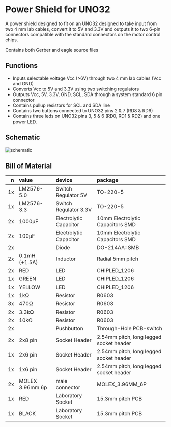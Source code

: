 # Power Shield for UNO32
A power shield designed to fit on an UNO32 designed to take input from two 4 mm lab cables, convert it to 5V and 3.3V and outputs it to two 6-pin connectors compatible with the standard connectors on the motor control chips.

Contains both Gerber and eagle source files

## Functions
* Inputs selectable voltage Vcc (>6V) through two 4 mm lab cables (Vcc and GND)
* Converts Vcc to 5V and 3.3V using two switching regulators
* Outputs Vcc, 5V, 3.3V, GND, SCL, SDA through a system standard 6 pin connector
* Contains pullup resistors for SCL and SDA line
* Contains two buttons connected to UNO32 pins 2 & 7 (RD8 & RD9)
* Contains three leds on UNO32 pins 3, 5 & 6 (RD0, RD1 & RD2) and one power LED.

## Schematic
![schematic](./power_shield_schematic.png)

## Bill of Material
n | value | device | package
---: | :--- | :--- | :---
1x | LM2576-5.0 | Switch Regulator 5V | TO-220-5
1x | LM2576-3.3 | Switch Regulator 3.3V | TO-220-5
2x | 1000&mu;F | Electrolytic Capacitor | 10mm Electrolytic Capacitors SMD
2x | 100&mu;F | Electrolytic Capacitor | 10mm Electrolytic Capacitors SMD
2x |  | Diode | DO-214AA=SMB
2x | 0.1mH (+1.5A) | Inductor | Radial 5mm pitch
2x | RED | LED | CHIPLED_1206
1x | GREEN | LED | CHIPLED_1206
1x | YELLOW | LED | CHIPLED_1206
1x | 1k&Omega; | Resistor | R0603
3x | 470&Omega; | Resistor | R0603
2x | 3.3k&Omega; | Resistor | R0603
2x | 10k&Omega; | Resistor | R0603
2x | | Pushbutton | Through-Hole PCB-switch
2x | 2x8 pin | Socket Header | 2.54mm pitch, long legged socket header
1x | 2x6 pin | Socket Header | 2.54mm pitch, long legged socket header
1x | 1x6 pin | Socket Header | 2.54mm pitch, long legged socket header
2x | MOLEX 3.96mm 6p | male connector | MOLEX_3.96MM_6P
1x | RED | Laboratory Socket | 15.3mm pitch PCB
1x | BLACK | Laboratory Socket | 15.3mm pitch PCB
